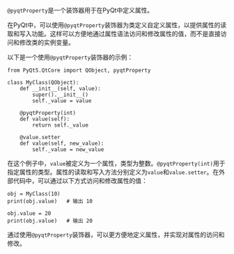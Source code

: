 `@pyqtProperty`是一个装饰器用于在PyQt中定义属性。

在PyQt中，可以使用`@pyqtProperty`装饰器为类定义自定义属性，以提供属性的读取和写入功能。这样可以方便地通过属性语法访问和修改属性的值，而不是直接访问和修改类的实例变量。

以下是一个使用`@pyqtProperty`装饰器的示例：

```
from PyQt5.QtCore import QObject, pyqtProperty

class MyClass(QObject):
    def __init__(self, value):
        super().__init__()
        self._value = value

    @pyqtProperty(int)
    def value(self):
        return self._value

    @value.setter
    def value(self, new_value):
        self._value = new_value
```

在这个例子中，`value`被定义为一个属性，类型为整数。`@pyqtProperty(int)`用于指定属性的类型。属性的读取和写入方法分别定义为`value`和`value.setter`。在外部代码中，可以通过以下方式访问和修改属性的值：

```
obj = MyClass(10)
print(obj.value)   # 输出 10

obj.value = 20
print(obj.value)   # 输出 20
```

通过使用`@pyqtProperty`装饰器，可以更方便地定义属性，并实现对属性的访问和修改。